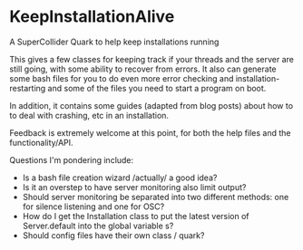 # KeepInstallationAlive
A SuperCollider Quark to help keep installations running

This gives a few classes for keeping track if your threads and the server are still going, with some ability to recover from errors.  It also can generate some bash files for you to do even more error checking and installation-restarting and some of the files you need to start a program on boot.

In addition, it contains some guides (adapted from blog posts) about how to to deal with crashing, etc in an installation.


Feedback is extremely welcome at this point, for both the help files and the functionality/API.

Questions I'm pondering include:

* Is a bash file creation wizard /actually/ a good idea?
* Is it an overstep to have server monitoring also limit output?
* Should server monitoring be separated into two different methods: one for silence listening and one for OSC? 
* How do I get the Installation class to put the latest version of Server.default into the global variable s?
* Should config files have their own class / quark?

